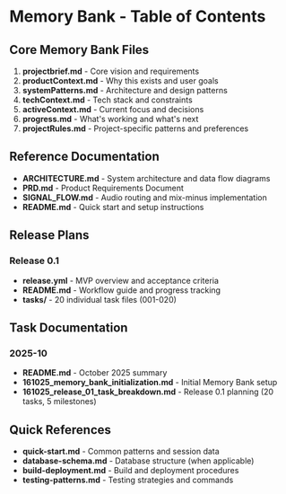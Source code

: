 # Memory Bank - Table of Contents

## Core Memory Bank Files

1. **projectbrief.md** - Core vision and requirements
2. **productContext.md** - Why this exists and user goals
3. **systemPatterns.md** - Architecture and design patterns
4. **techContext.md** - Tech stack and constraints
5. **activeContext.md** - Current focus and decisions
6. **progress.md** - What's working and what's next
7. **projectRules.md** - Project-specific patterns and preferences

## Reference Documentation

- **ARCHITECTURE.md** - System architecture and data flow diagrams
- **PRD.md** - Product Requirements Document
- **SIGNAL_FLOW.md** - Audio routing and mix-minus implementation
- **README.md** - Quick start and setup instructions

## Release Plans

### Release 0.1

- **release.yml** - MVP overview and acceptance criteria
- **README.md** - Workflow guide and progress tracking
- **tasks/** - 20 individual task files (001-020)

## Task Documentation

### 2025-10

- **README.md** - October 2025 summary
- **161025_memory_bank_initialization.md** - Initial Memory Bank setup
- **161025_release_01_task_breakdown.md** - Release 0.1 planning (20 tasks, 5 milestones)

## Quick References

- **quick-start.md** - Common patterns and session data
- **database-schema.md** - Database structure (when applicable)
- **build-deployment.md** - Build and deployment procedures
- **testing-patterns.md** - Testing strategies and commands
